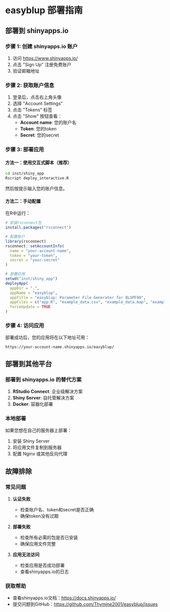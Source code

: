 # easyblup 部署指南

## 部署到 shinyapps.io

### 步骤 1: 创建 shinyapps.io 账户

1. 访问 https://www.shinyapps.io/
2. 点击 "Sign Up" 注册免费账户
3. 验证邮箱地址

### 步骤 2: 获取账户信息

1. 登录后，点击右上角头像
2. 选择 "Account Settings"
3. 点击 "Tokens" 标签
4. 点击 "Show" 按钮查看：
   - **Account name**: 您的账户名
   - **Token**: 您的token
   - **Secret**: 您的secret

### 步骤 3: 部署应用

#### 方法一：使用交互式脚本（推荐）

```bash
cd inst/shiny_app
Rscript deploy_interactive.R
```

然后按提示输入您的账户信息。

#### 方法二：手动配置

在R中运行：

```r
# 安装rsconnect包
install.packages("rsconnect")

# 配置账户
library(rsconnect)
rsconnect::setAccountInfo(
  name = "your-account-name",
  token = "your-token", 
  secret = "your-secret"
)

# 部署应用
setwd("inst/shiny_app")
deployApp(
  appDir = ".",
  appName = "easyblup",
  appTitle = "easyblup: Parameter File Generator for BLUPF90",
  appFiles = c("app.R", "example_data.csv", "example_data.map", "example_data.ped"),
  forceUpdate = TRUE
)
```

### 步骤 4: 访问应用

部署成功后，您的应用将在以下地址可用：
```
https://your-account-name.shinyapps.io/easyblup/
```

## 部署到其他平台

### 部署到 shinyapps.io 的替代方案

1. **RStudio Connect**: 企业级解决方案
2. **Shiny Server**: 自托管解决方案
3. **Docker**: 容器化部署

### 本地部署

如果您想在自己的服务器上部署：

1. 安装 Shiny Server
2. 将应用文件复制到服务器
3. 配置 Nginx 或其他反向代理

## 故障排除

### 常见问题

1. **认证失败**
   - 检查账户名、token和secret是否正确
   - 确保token没有过期

2. **部署失败**
   - 检查所有必需的包是否已安装
   - 确保应用文件完整

3. **应用无法访问**
   - 检查应用是否成功部署
   - 查看shinyapps.io的日志

### 获取帮助

- 查看shinyapps.io文档：https://docs.shinyapps.io/
- 提交问题到GitHub：https://github.com/Thymine2001/easyblup/issues
